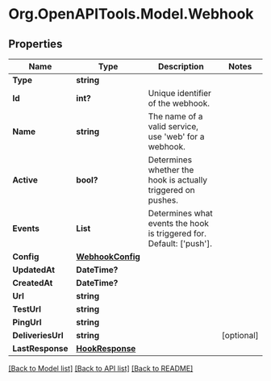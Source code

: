 # Org.OpenAPITools.Model.Webhook

## Properties

Name | Type | Description | Notes
------------ | ------------- | ------------- | -------------
**Type** | **string** |  | 
**Id** | **int?** | Unique identifier of the webhook. | 
**Name** | **string** | The name of a valid service, use &#39;web&#39; for a webhook. | 
**Active** | **bool?** | Determines whether the hook is actually triggered on pushes. | 
**Events** | **List<string>** | Determines what events the hook is triggered for. Default: [&#39;push&#39;]. | 
**Config** | [**WebhookConfig**](WebhookConfig.md) |  | 
**UpdatedAt** | **DateTime?** |  | 
**CreatedAt** | **DateTime?** |  | 
**Url** | **string** |  | 
**TestUrl** | **string** |  | 
**PingUrl** | **string** |  | 
**DeliveriesUrl** | **string** |  | [optional] 
**LastResponse** | [**HookResponse**](HookResponse.md) |  | 

[[Back to Model list]](../README.md#documentation-for-models) [[Back to API list]](../README.md#documentation-for-api-endpoints) [[Back to README]](../README.md)

